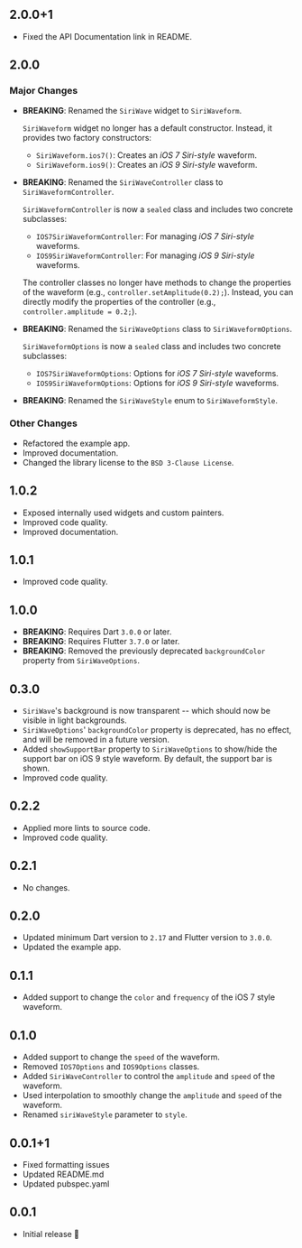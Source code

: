 ## 2.0.0+1

- Fixed the API Documentation link in README.

## 2.0.0

### Major Changes

- **BREAKING**: Renamed the `SiriWave` widget to `SiriWaveform`.

  `SiriWaveform` widget no longer has a default constructor. Instead, it
  provides two factory constructors:
  - `SiriWaveform.ios7()`: Creates an *iOS 7 Siri-style* waveform.
  - `SiriWaveform.ios9()`: Creates an *iOS 9 Siri-style* waveform.

- **BREAKING**: Renamed the `SiriWaveController` class to
  `SiriWaveformController`.

  `SiriWaveformController` is now a `sealed` class and includes two concrete
  subclasses:
  - `IOS7SiriWaveformController`: For managing *iOS 7 Siri-style* waveforms.
  - `IOS9SiriWaveformController`: For managing *iOS 9 Siri-style* waveforms.

  The controller classes no longer have methods to change the properties of the
  waveform (e.g., `controller.setAmplitude(0.2);`). Instead, you can directly
  modify the properties of the controller (e.g., `controller.amplitude = 0.2;`).

- **BREAKING**: Renamed the `SiriWaveOptions` class to `SiriWaveformOptions`.

  `SiriWaveformOptions` is now a `sealed` class and includes two concrete
  subclasses:
  - `IOS7SiriWaveformOptions`: Options for *iOS 7 Siri-style* waveforms.
  - `IOS9SiriWaveformOptions`: Options for *iOS 9 Siri-style* waveforms.

- **BREAKING**: Renamed the `SiriWaveStyle` enum to `SiriWaveformStyle`.

### Other Changes

- Refactored the example app.
- Improved documentation.
- Changed the library license to the `BSD 3-Clause License`.

## 1.0.2

- Exposed internally used widgets and custom painters.
- Improved code quality.
- Improved documentation.

## 1.0.1

- Improved code quality.

## 1.0.0

- **BREAKING**: Requires Dart `3.0.0` or later.
- **BREAKING**: Requires Flutter `3.7.0` or later.
- **BREAKING**: Removed the previously deprecated `backgroundColor` property
  from `SiriWaveOptions`.

## 0.3.0

- `SiriWave`'s background is now transparent -- which should now be visible in
  light backgrounds.
- `SiriWaveOptions`' `backgroundColor` property is deprecated, has no effect,
  and will be removed in a future version.
- Added `showSupportBar` property to `SiriWaveOptions` to show/hide the support
  bar on iOS 9 style waveform. By default, the support bar is shown.
- Improved code quality.

## 0.2.2

- Applied more lints to source code.
- Improved code quality.

## 0.2.1

- No changes.

## 0.2.0

- Updated minimum Dart version to `2.17` and Flutter version to `3.0.0`.
- Updated the example app.

## 0.1.1

- Added support to change the `color` and `frequency` of the iOS 7 style
  waveform.

## 0.1.0

- Added support to change the `speed` of the waveform.
- Removed `IOS7Options` and `IOS9Options` classes.
- Added `SiriWaveController` to control the `amplitude` and `speed` of the
  waveform.
- Used interpolation to smoothly change the `amplitude` and `speed` of the
  waveform.
- Renamed `siriWaveStyle` parameter to `style`.

## 0.0.1+1

- Fixed formatting issues
- Updated README.md
- Updated pubspec.yaml

## 0.0.1

- Initial release 🎉
